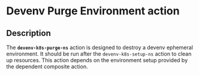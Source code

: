 # Devenv Purge Environment action

## Description

The **`devenv-k8s-purge-ns`** action is designed to destroy a devenv ephemeral
environment. It should be run after the `devenv-k8s-setup-ns` action to clean up
resources. This action depends on the environment setup provided by the
dependent composite action.
